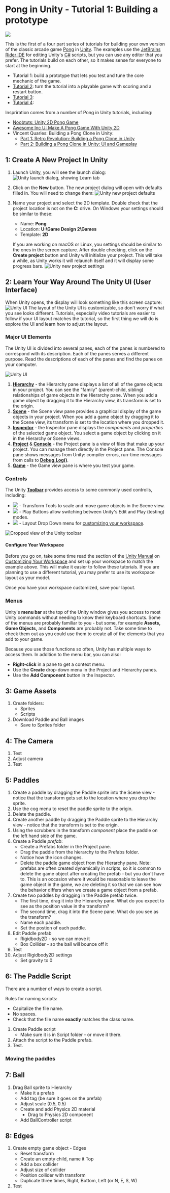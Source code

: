 # Pong in Unity - Tutorial 1: Building a prototype

![](https://media.wired.com/photos/59fccff22d3f5732c7d5aa15/master/w_582,c_limit/Pong-TA-B1C1YX.jpg)

This is the first of a four part series of tutorials for building your own version of the classic arcade game [Pong][] in [Unity][]. The examples use the [JetBrains Rider IDE][rider] for editing Unity's [C#][] scripts, but you can use any editor that you prefer. The tutorials build on each other, so it makes sense for everyone to start at the beginning.

* Tutorial 1: build a prototype that lets you test and tune the core mechanic of the game.
* [Tutorial 2][tutorial2]: turn the tutorial into a playable game with scoring and a restart button.
* [Tutorial 3][tutorial3]:
* [Tutorial 4][tutorial4]:

[pong]: https://en.wikipedia.org/wiki/Pong
[unity]: #
[rider]: #
[c#]: #

[tutorial2]: #
[tutorial3]: #
[tutorial4]: #

Inspriration comes from a number of Pong in Unity tutorials, including:

* [Noobtuts: Unity 2D Pong Game][noobtuts]
* [Awesome Inc U: Make A Pong Game With Unity 2D][awesome]
* Vincent Quarles: Building a Pong Clone in Unity:
  - [Part 1: Retro Revolution: Building a Pong Clone in Unity][quarles1]
  - [Part 2: Building a Pong Clone in Unity: UI and Gameplay][quarles2]

[noobtuts]: https://noobtuts.com/unity/2d-pong-game/
[awesome]: https://www.awesomeincu.com/tutorials/unity-pong/
[quarles1]: https://www.sitepoint.com/retro-revolution-building-a-pong-clone-in-unity/
[quarles2]: https://www.sitepoint.com/building-a-pong-clone-in-unity-ui-and-gameplay/

## 1: Create A New Project In Unity
1. Launch Unity, you will see the launch dialog:
![Unity launch dialog, showing Learn tab](assets/001.png)
1. Click on the **New** button. The new project dialog will open with defaults filled in. You will need to change them:
![Unity new project defaults](assets/002.png)
1. Name your project and select the 2D template. Double check that the project location is not on the **C:** drive. On Windows your settings should be similar to these:
   - Name: **Pong**
   - Location: **U:\Game Design 2\Games**
   - Template: **2D**

   If you are working on macOS or Linux, you settings should be similar to the ones in the screen capture. After double checking, click on the **Create project** button and Unity will initialize your project. This will take a while, as Unity works it will relaunch itself and it will display some progress bars.
![Unity new project settings](assets/003.png)

## 2: Learn Your Way Around The Unity UI (User Interface)

When Unity opens, the display will look something like this screen capture:
![Unity UI](assets/004.png)
The layout of the Unity UI is customizable, so don't worry if what you see looks different. Tutorials, especially video tutorials are easier to follow if your UI layout matches the tutorial, so the first thing we will do is explore the UI and learn how to adjust the layout.

### Major UI Elements

The Unity UI is divided into several panes, each of the panes is numbered to correspond with its description. Each of the panes serves a different purpose. Read the descriptions of each of the panes and find the panes on your computer.

![Unity UI](assets/004-annotated.png)

1. **[Hierarchy](https://docs.unity3d.com/Manual/Hierarchy.html)** - the Hierarchy pane displays a list of all of the game objects in your project. You can see the "family" (parent-child, sibling) relationships of game objects in the Hierarchy pane. When you add a game object by dragging it to the Hierarchy view, its transform is set to the origin. 
1. **[Scene](https://docs.unity3d.com/Manual/UsingTheSceneView.html)** - the Scene view pane provides a graphical display of the game objects in your project. When you add a game object by dragging it to the Scene view, its transform is set to the location where you dropped it. 
1. **[Inspector](https://docs.unity3d.com/Manual/UsingTheInspector.html)** - the Inspector pane displays the *components* and *properties* of the selected game object. You select a game object by clicking on it in the Hierarchy or Scene views. 
1. **[Project](https://docs.unity3d.com/Manual/ProjectView.html)** & **[Console](https://docs.unity3d.com/Manual/Console.html)** - the Project pane is a view of files that make up your project. You can manage them directly in the Project pane. The Console pane shows messages from Unity: compiler errors, run-time messages from calls to **[Debug.Log()](https://docs.unity3d.com/ScriptReference/Debug.Log.html)**.
1. **[Game](https://docs.unity3d.com/Manual/GameView.html)** - the Game view pane is where you test your game.
   
### Controls

The Unity **[Toolbar](https://docs.unity3d.com/Manual/Toolbar.html)** provides access to some commonly used controlls, including:

* ![](assets/Editor-TransformTools-small.png) - Transform Tools to scale and move game objects in the Scene view.
* ![](assets/Editor-PlayButtons.png) - Play Buttons allow switching between Unity's Edit and Play (testing) modes.
* ![](assets/Editor-LayoutDropDown.png) - Layout Drop Down menu for [customizing your workspace][customizing].

[customizing]: https://docs.unity3d.com/2018.3/Documentation/Manual/CustomizingYourWorkspace.html

![Cropped view of the Unity toolbar](assets/006.png)

#### Configure Your Workspace

Before you go on, take some time read the section of the [Unity Manual]() on [Customizing Your Workspace][customizing] and set up your workspace to match the example above. This will make it easier to follow these tutorials. If you are planning to use a different tutorial, you may prefer to use its workspace layout as your model.

Once you have your workspace customized, save your layout.
   
### Menus

Unity's **menu bar** at the top of the Unity window gives you access to most Unity commands without needing to know their keyboard shortcuts. Some of the menus are probably familiar to you - but some, for example **Assets, Game Objects,** and **Components** are probably not. Take some time to check them out as you could use them to create all of the elements that you add to your game.

Because you use those functions so often, Unity has multiple ways to access them. In addition to the menu bar, you can also:

* **Right-click** in a pane to get a context menu.
* Use the **Create** drop-down menu in the Project and Hierarchy panes.
* Use the **Add Component** button in the Inspector.

## 3: Game Assets
1. Create folders:
   - Sprites
   - Scripts
1. Download Paddle and Ball images
   - Save to Sprites folder

## 4: The Camera
1. Test
1. Adjust camera
1. Test

## 5: Paddles
1. Create a paddle by dragging the Paddle sprite into the Scene view - notice that the transform gets set to the location where you drop the sprite.
1. Use the cog menu to reset the paddle sprite to the origin.
1. Delete the paddle.
1. Create another paddle by dragging the Paddle sprite to the Hierarchy view - notice that the transform is set to the origin.
1. Using the scrubbers in the transform *component* place the paddle on the left hand side of the game.
1. Create a Paddle *prefab*:
   - Create a Prefabs folder in the Project pane.
   - Drag the paddle from the hierarchy to the Prefabs folder.
   - Notice how the icon changes.
   - Delete the paddle game object from the Hierarchy pane. Note: prefabs are often created dynamically in scripts, so it is common to delete the game object after creating the prefab - but you don't have to. This is an occasion where it would be reasonable to leave the game object in the game, we are deleting it so that we can see how the behavior differs when we create a game object from a prefab.
1. Create two paddles by dragging in the Paddle prefab twice.
   - The first time, drag it into the Hierarchy pane. What do you expect to see as the position value in the transform?
   - The second time, drag it into the Scene pane. What do you see as the transform?
   - Name each paddle.
   - Set the postion of each paddle.
1. Edit Paddle prefab
   - Rigidbody2D - so we can move it
   - Box Collider - so the ball will bounce off it
1. Test
1. Adjust Rigidbody2D settings
   - Set gravity to 0
   
## 6: The Paddle Script
There are a number of ways to create a script.

Rules for naming scripts:
* Capitalize the file name.
* No spaces.
* Check that the file name **exactly** matches the class name.

1. Create Paddle script
   - Make sure it is in Script folder - or move it there.
1. Attach the script to the Paddle prefab.
1. Test.

### Moving the paddles
   
## 7: Ball
1. Drag Ball sprite to Hierarchy
   - Make it a prefab
   - Add tag (be sure it goes on the prefab)
   - Adjust scale (0.5, 0.5)
   - Create and add Physics 2D material
     - Drag to Physics 2D component
   - Add BallController script

## 8: Edges
1. Create empty game object - Edges
   - Reset transform
   - Create an empty child, name it Top
   - Add a box collider
   - Adjust size of collider
   - Position collider with transform
   - Duplicate three times, Right, Bottom, Left (or N, E, S, W)
1. Test
